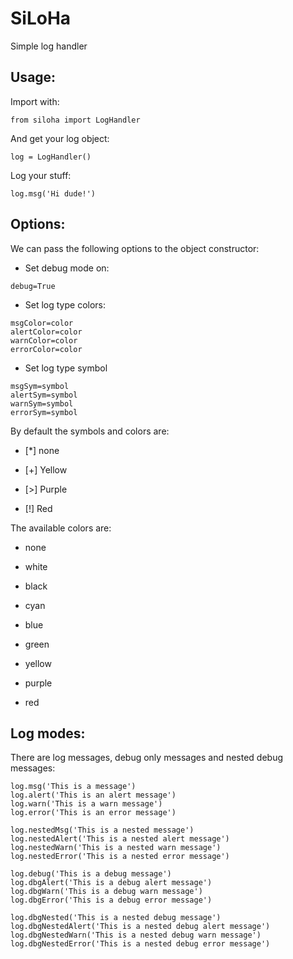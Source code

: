 SiLoHa
======

Simple log handler

## Usage:

Import with:

```
from siloha import LogHandler
```

And get your log object:

```
log = LogHandler()
```

Log your stuff:

```
log.msg('Hi dude!')
```


## Options:
We can pass the following options to the object constructor:

* Set debug mode on:

```
debug=True
```

* Set log type colors:

```
msgColor=color
alertColor=color
warnColor=color
errorColor=color
```

* Set log type symbol

```
msgSym=symbol
alertSym=symbol
warnSym=symbol
errorSym=symbol
```

By default the symbols and colors are:

* [*] none

* [+] Yellow

* [>] Purple

* [!] Red

The available colors are:

* none

* white

* black

* cyan

* blue

* green

* yellow

* purple

* red

## Log modes:

There are log messages, debug only messages and nested debug messages:

```
log.msg('This is a message')
log.alert('This is an alert message')
log.warn('This is a warn message')
log.error('This is an error message')

log.nestedMsg('This is a nested message')
log.nestedAlert('This is a nested alert message')
log.nestedWarn('This is a nested warn message')
log.nestedError('This is a nested error message')

log.debug('This is a debug message')
log.dbgAlert('This is a debug alert message')
log.dbgWarn('This is a debug warn message')
log.dbgError('This is a debug error message')

log.dbgNested('This is a nested debug message')
log.dbgNestedAlert('This is a nested debug alert message')
log.dbgNestedWarn('This is a nested debug warn message')
log.dbgNestedError('This is a nested debug error message')
```